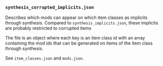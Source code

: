 ### `synthesis_corrupted_implicits.json`

Describes which mods can appear on which item classes as implicits through synthesis.
Compared to `synthesis_implicits.json`, these implicits are probably restricted to
corrupted items

The file is an object where each key is an item class id with an array containing the
mod ids that can be generated on items of the item class through synthesis.

See `item_classes.json` and `mods.json`.

